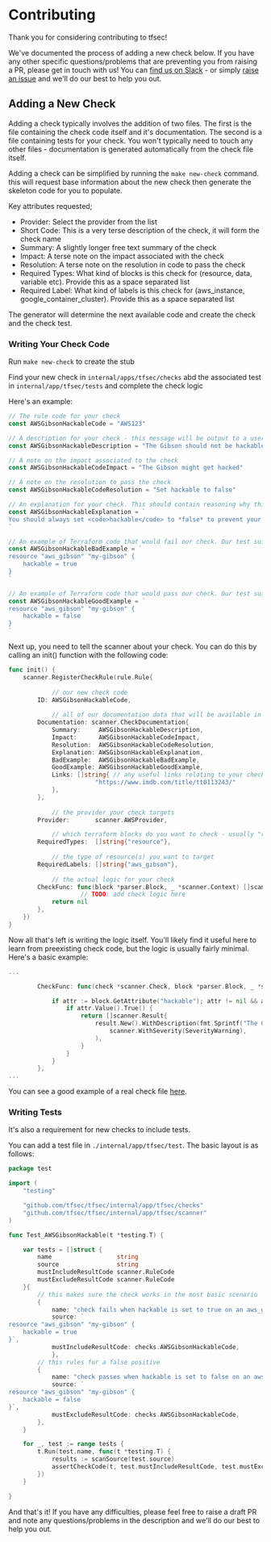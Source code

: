 # Contributing

Thank you for considering contributing to tfsec! 

We've documented the process of adding a new check below. If you have any other specific questions/problems that are preventing you from raising a PR, please get in touch with us! You can [find us on Slack](https://join.slack.com/t/tfsec/shared_invite/zt-i0vo9rp2-tEizIaT1dS4Eu2hVIsvwDg) - or simply [raise an issue](https://github.com/tfsec/tfsec/issues/new) and we'll do our best to help you out.

## Adding a New Check

Adding a check typically involves the addition of two files. The first is the file containing the check code itself and it's documentation. The second is a file containing tests for your check. You won't typically need to touch any other files - documentation is generated automatically from the check file itself.

Adding a check can be simplified by running the `make new-check` command. this will request base information about the new check then generate the skeleton code for you to populate.

Key attributes requested;

- Provider: Select the provider from the list
- Short Code: This is a very terse description of the check, it will form the check name
- Summary: A slightly longer free text summary of the check
- Impact: A terse note on the impact associated with the check
- Resolution: A terse note on the resolution in code to pass the check
- Required Types: What kind of blocks is this check for (resource, data, variable etc). Provide this as a space separated list
- Required Label: What kind of labels is this check for (aws_instance, google_container_cluster). Provide this as a space separated list

The generator will determine the next available code and create the check and the check test.

### Writing Your Check Code

Run `make new-check` to create the stub

Find your new check in `internal/apps/tfsec/checks` abd the associated test in `internal/app/tfsec/tests` and complete the check logic

Here's an example:

```go
// The rule code for your check
const AWSGibsonHackableCode = "AWS123"

// A description for your check - this message will be output to a user when the check fails.
const AWSGibsonHackableDescription = "The Gibson should not be hackable"

// A note on the impact associated to the check
const AWSGibsonHackableCodeImpact = "The Gibson might get hacked"

// A note on the resolution to pass the check
const AWSGibsonHackableCodeResolution = "Set hackable to false"

// An explanation for your check. This should contain reasoning why this check enforces good practice. Full markdown is supported here.
const AWSGibsonHackableExplanation = `
You should always set <code>hackable</code> to *false* to prevent your Gibson from being hacked.
`

// An example of Terraform code that would fail our check. Our test suite will make sure this example fails the check.
const AWSGibsonHackableBadExample = `
resource "aws_gibson" "my-gibson" {
    hackable = true
}
`

// An example of Terraform code that would pass our check. Our test suite will make sure this example passes the check.
const AWSGibsonHackableGoodExample = `
resource "aws_gibson" "my-gibson" {
    hackable = false
}
`
```

Next up, you need to tell the scanner about your check. You can do this by calling an init() function with the following code:

```go
func init() {
	scanner.RegisterCheckRule(rule.Rule{
    
        	// our new check code
		ID: AWSGibsonHackableCode,
    
        	// all of our documentation data that will be available in the output and/or at https://tfsec.dev/
		Documentation: scanner.CheckDocumentation{
			Summary:     AWSGibsonHackableDescription,
			Impact:      AWSGibsonHackableCodeImpact,
			Resolution:  AWSGibsonHackableCodeResolution,
			Explanation: AWSGibsonHackableExplanation,
			BadExample:  AWSGibsonHackableBadExample,
			GoodExample: AWSGibsonHackableGoodExample,
			Links: []string{ // any useful links relating to your check go here
                		"https://www.imdb.com/title/tt0113243/"
			},
		},
        
        	// the provider your check targets
		Provider:       scanner.AWSProvider,

        	// which terraform blocks do you want to check - usually "resource"
		RequiredTypes:  []string{"resource"},
        
        	// the type of resource(s) you want to target
		RequiredLabels: []string{"aws_gibson"},
        
        	// the actual logic for your check
		CheckFunc: func(block *parser.Block, _ *scanner.Context) []scanner.Result {
            		// TODO: add check logic here
			return nil
		},
	})
}
```

Now all that's left is writing the logic itself. You'll likely find it useful here to learn from preexisting check code, but the logic is usually fairly minimal. Here's a basic example:

```go
...

        CheckFunc: func(check *scanner.Check, block *parser.Block, _ *scanner.Context) []scanner.Result {

            if attr := block.GetAttribute("hackable"); attr != nil && attr.Value().Type() == cty.Bool {
                if attr.Value().True() {
                    return []scanner.Result{
                        result.New().WithDescription(fmt.Sprintf("The Gibson '%s' is configured to be hackable.", block.Name())).WithRange(attr.Range()).WithAttributeAnnotation(attr).
                            scanner.WithSeverity(SeverityWarning),
                        ),
                    }
                }
            }
        },
...
```

You can see a good example of a real check file [here](https://github.com/tfsec/tfsec/blob/master/internal/app/tfsec/checks/aws001.go).

### Writing Tests

It's also a requirement for new checks to include tests.

You can add a test file in `./internal/app/tfsec/test`. The basic layout is as follows:

```go
package test

import (
	"testing"

	"github.com/tfsec/tfsec/internal/app/tfsec/checks"
	"github.com/tfsec/tfsec/internal/app/tfsec/scanner"
)

func Test_AWSGibsonHackable(t *testing.T) {

	var tests = []struct {
		name                  string
		source                string
		mustIncludeResultCode scanner.RuleCode
		mustExcludeResultCode scanner.RuleCode
	}{
		// this makes sure the check works in the most basic scenario
		{
			name: "check fails when hackable is set to true on an aws_gibson resource",
			source: `
resource "aws_gibson" "my-gibson" {
	hackable = true
}`,
			mustIncludeResultCode: checks.AWSGibsonHackableCode,
       		},
		// this rules for a false positive
		{ 
			name: "check passes when hackable is set to false on an aws_gibson resource",
			source: `
resource "aws_gibson" "my-gibson" {
	hackable = false
}`,
			mustExcludeResultCode: checks.AWSGibsonHackableCode,
		},
	}

	for _, test := range tests {
		t.Run(test.name, func(t *testing.T) {
			results := scanSource(test.source)
			assertCheckCode(t, test.mustIncludeResultCode, test.mustExcludeResultCode, results)
		})
	}

}
```

And that's it! If you have any difficulties, please feel free to raise a draft PR and note any questions/problems in the description and we'll do our best to help you out.
